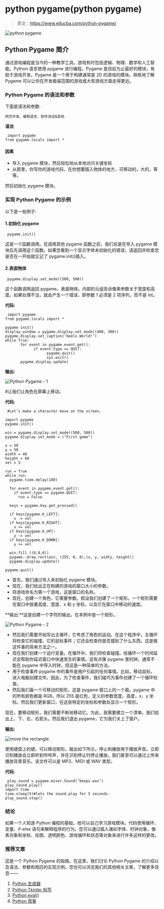 # python pygame(python pygame)

> 原文：<https://www.educba.com/python-pygame/>

![python pygame](img/6dd026a8777627aa848522f8df081b1e.png)



## Python Pygame 简介

通过游戏编程是当今的一种教学工具。游戏有时包括逻辑、物理、数学和人工智能。Python 语言使用 pygame 进行编程。Pygame 是目前为止最好的模块，有助于游戏开发。Pygame 是一个用于构建通常是 2D 的游戏的模块。熟练地了解 Pygame 可以让你在开发极端范围的游戏或大型游戏方面走得更远。

### Python Pygame 的语法和参数

下面是语法和参数:

<small>网页开发、编程语言、软件测试&其他</small>

**语法**

```
 import pygame
from pygame.locals import * 
```

#### 因素

*   导入 pygame 模块，然后轻松地从本地访问关键坐标
*   从那里，你写你的游戏代码，在你想要插入物体的地方，可移动的，大的，等等。

然后初始化 pygame 模块。

### 实现 Python Pygame 的示例

以下是一些例子:

#### 1.初始化 pygame

```
 pygame.init() 
```

这是一个函数调用。在调用其他 pygame 函数之前，我们总是在导入 pygame 模块后先调用这个函数。如果您看到一个显示字体未初始化的错误，请返回并检查您是否在一开始就忘记了 pygame.init()插入。

#### 2.表面物体

```
 pygame.display.set_mode((500, 500)) 
```

这个函数调用返回 pygame。表面物体。内部的元组告诉像素参数关于宽度和高度。如果处理不当，就会产生一个错误，即参数 1 必须是 2 项序列，而不是 int。

**代码:**

```
 import pygame
from pygame.locals import *

pygame init()
display_window = pygame.display.set_mode((400, 300))
pygame.display.set_caption(‘Heelo World!’)
while True:
       for event in pygame.event.get():
             if event.type == QUIT:
                   pygame.quit()
                   sys.exit()
       pygame.display.update( 
```

**输出:**

![Python Pygame - 1](img/5cf56b460b468ce7d4f215ae7f9e89dd.png)



#让我们让角色在屏幕上移动。

**代码:**

```
 #Let’s make a character move on the screen.

import pygame
pygame.init()

win = pygame.display.set_mode((500, 500))
pygame.display.set_mode = ("First game")

x = 50
y = 50
width = 40
height = 60
vel = 5

run = True
while run:
  pygame.time.delay(100)

  for event in pygame.event.get():
    if event.type == pygame.QUIT:
      run = False

  keys = pygame.key.get_pressed()

  if keys[pygame.K_LEFT]:
    x -= vel
  if keys[pygame.K_RIGHT]:
    x += vel
  if keys[pygame.K_UP]:
    y -= vel
  if keys[pygame.K_DOWN]:
    y += vel

  win.fill ((0,0,0))
  pygame..draw.rect(win, (255, 0, 0),(x, y, widty, height))
  pygame.display.update()

pygame.quit() 
```

*   首先，我们通过导入来初始化 pygame 模块。
*   现在，我们给出正在构建的游戏的窗口大小的参数。
*   将游戏命名为第一个游戏，这是窗口的名称。
*   现在，创建一个角色，它需要参数。假设我们创建了一个矩形。一个矩形需要在窗口中放置高度、宽度、x 和 y 坐标，以及它在窗口中移动的速度。

**输出:**这是创建一个字符的输出，在本例中是一个矩形。

![Python Pygame - 2](img/c9af94eee8036b624b073c7572347bdd.png)



*   然后我们需要开始写出主循环，它考虑了角色的运动。在这个程序中，主循环将检查它的碰撞，它的鼠标事件；它还会检查你是否撞到了什么东西。这是做这件事的简单方法之一。
*   现在我们创建一个运行变量。在循环中，我们将检查碰撞。给循环一个时间延迟会帮助你延迟窗口中快速发生的事情。这有点像 pygame 里的钟。通常不能在 pygame 中导入时钟，但这是一种简单的方法。
*   用于检查事件:pygame 中的事件是用户引起的任何事情。比如，移动鼠标，进入电脑创建文件。因此，为了检查事件，我们碰巧为事件创建了一个循环检查。
*   然后我们画一个可移动的矩形，这是 pygame 窗口上的一个面。pygame 中的所有颜色都是 RGB，所以 255 是红色，定义的参数宽度，高度，x，y 坐标。然后我们更新窗口，在这些特定的坐标和参数处显示一个矩形。

现在，要移动矩形，我们需要不断地移动它。为此，我需要建立一个清单。我们给出上、下、左、右箭头。然后我们退出 pygame，它为我们关上了窗户。

**输出:**

![move the rectangle](img/0b2517e0dcec6bdda3f49c58d61654eb.png)



使用键盘上的键，可以移动矩形。输出如下所示。停止和播放用于播放声音。立即识别播放会立即听到哔哔声，并在识别停止时停止播放。我们甚至可以通过上传来播放背景音乐。该文件可以是 MP3、MIDI 或 WAV 类型。

**代码:**

```
 play_sound = pygame.mixer.Sound(‘beeps.wav’)
play_sound.play()
import time
time.sleep(5)#lets the sound play for 5 seconds.
play_sound.stop() 
```

### 结论

如果一个人知道 Python 编程的基础，他可以自己学习游戏模块。代码使用循环、变量、if-else 语句来解释程序的行为。您可以通过插入诸如字体、时钟对象、像素对象和坐标、绘图、透明颜色、游戏循环和状态等对象来进行许多这样的更改。

### 推荐文章

这是一个 Python Pygame 的指南。在这里，我们讨论 Python Pygame 的介绍以及语法、参数和相应的实现示例。您也可以浏览我们的其他相关文章，了解更多信息——

1.  [Python 生成器](https://www.educba.com/python-generators/)
2.  [Python Tkinter 标签](https://www.educba.com/python-tkinter-label/)
3.  [Python eval()](https://www.educba.com/python-eval/)
4.  [Python 常量](https://www.educba.com/python-constants/)





